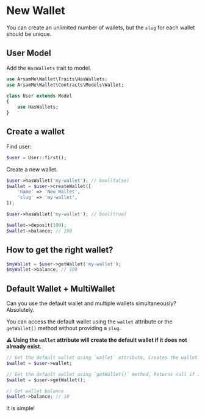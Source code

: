 # New Wallet

You can create an unlimited number of wallets, but the `slug` for each wallet should be unique.

## User Model

Add the `HasWallets` trait to model.

```php
use ArsamMe\Wallet\Traits\HasWallets;
use ArsamMe\Wallet\Contracts\Models\Wallet;

class User extends Model
{
    use HasWallets;
}
```

## Create a wallet

Find user:

```php
$user = User::first(); 
```

Create a new wallet.

```php
$user->hasWallet('my-wallet'); // bool(false)
$wallet = $user->createWallet([
    'name' => 'New Wallet',
    'slug' => 'my-wallet',
]);

$user->hasWallet('my-wallet'); // bool(true)

$wallet->deposit(100);
$wallet->balance; // 100
```

## How to get the right wallet?

```php
$myWallet = $user->getWallet('my-wallet');
$myWallet->balance; // 100
```

## Default Wallet + MultiWallet

Can you use the default wallet and multiple wallets simultaneously? Absolutely.

You can access the default wallet using the `wallet` attribute or the `getWallet()` method without providing a `slug`.

**⚠️ Using the `wallet` attribute will create the default wallet if it does not already exist.**
```php
// Get the default wallet using `wallet` attribute, Creates the wallet if it does not already exist.
$wallet = $user->wallet;

// Get the default wallet using `getWallet()` method, Returns null if it does not already exist.
$wallet = $user->getWallet();

// Get wallet balance
$wallet->balance; // 10
```

It is simple!
